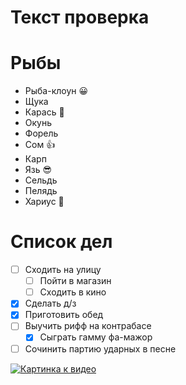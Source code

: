 # Текст проверка

# Рыбы
* Рыба-клоун :grinning:
* Щука
* Карась :metal:
* Окунь
* Форель
* Сом :thumbsup:
* Карп
* Язь :sunglasses:
* Сельдь 
* Пелядь
* Хариус :tropical_fish:
# Список дел
* [ ] Сходить на улицу
    * [ ] Пойти в магазин
    * [ ] Сходить в кино
* [X] Сделать д/з
* [X] Приготовить обед
* [ ] Выучить рифф на контрабасе
    * [X] Сыграть гамму фа-мажор
* [ ] Сочинить партию ударных в песне 

[![Картинка к видео](https://coaching-way.com/wp-content/uploads/2018/10/koleso-zhizni-prinyatie-reshenii-2.jpg)](https://www.youtube.com/watch?v=MYimU7-49Os) 

